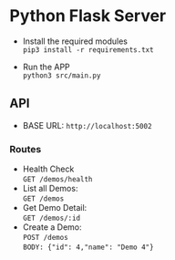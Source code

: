 # Python Flask Server

- Install the required modules  
``pip3 install -r requirements.txt``

- Run the APP  
``python3 src/main.py``

## API

* BASE URL: ``http://localhost:5002``  

### Routes
* Health Check  
``GET /demos/health``  
* List all Demos:  
``GET /demos``  
* Get Demo Detail:  
``GET /demos/:id``  
* Create a Demo:  
``POST /demos``   
``BODY: {"id": 4,"name": "Demo 4"}``


